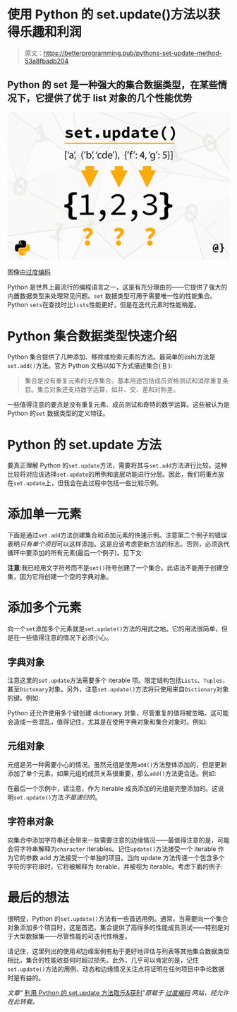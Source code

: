 # 使用 Python 的 set.update()方法以获得乐趣和利润

> 原文：<https://betterprogramming.pub/pythons-set-update-method-53a8fbadb204>

## Python 的 set 是一种强大的集合数据类型，在某些情况下，它提供了优于 list 对象的几个性能优势

![](img/d73b78220194120948139cf6690adbb0.png)

图像由[过度编码](https://www.overcoded.net)

Python 是世界上最流行的编程语言之一，这是有充分理由的——它提供了强大的内置数据类型来处理常见问题。`set` 数据类型可用于需要唯一性的性能集合。Python `sets`在查找时比`lists`性能更好，但是在迭代元素时性能稍差。

# Python 集合数据类型快速介绍

Python 集合提供了几种添加、移除或检索元素的方法。最简单的(ish)方法是`set.add()`方法。官方 Python 文档以如下方式描述集合( [R](https://docs.python.org/dev/tutorial/datastructures.html#sets) ):

> 集合是没有重复元素的无序集合。基本用途包括成员资格测试和消除重复条目。集合对象还支持数学运算，如并、交、差和对称差。

一些值得注意的要点是没有重复元素、成员测试和奇特的数学运算。这些被认为是 Python 的`set` 数据类型的定义特征。

# Python 的 set.update 方法

要真正理解 Python 的`set.update`方法，需要将其与`set.add`方法进行比较。这种比较将对应该选择`set.update`的用例和底层功能进行分层。因此，我们将重点放在`set.update`上，但我会在此过程中包括一些比较示例。

# 添加单一元素

下面是通过`set.add`方法创建集合和添加元素的快速示例。注意第二个例子的错误表明*只有单个项目*可以这样添加。这是应该考虑更新方法的标志。否则，必须迭代循环中要添加的所有元素(最后一个例子)。见下文:

**注意**:我已经用文字符号而不是`set()`符号创建了一个集合。此语法不能用于创建空集，因为它将创建一个空的字典对象。

# 添加多个元素

向一个`set`添加多个元素就是`set.update()`方法的用武之地。它的用法很简单，但是在一些值得注意的情况下必须小心。

## 字典对象

注意这里的`set.update`方法需要多个 iterable 项。限定结构包括`Lists`、`Tuples`，甚至`Dictonary`对象。另外，注意`set.update()`方法将只使用来自`Dictionary`对象的键。例如:

Python 还允许使用多个键创建 dictionary 对象，尽管重复的值将被忽略。这可能会造成一些混乱，值得记住，尤其是在使用字典对象和集合对象时。例如:

## 元组对象

元组是另一种需要小心的情况。虽然元组是使用`add()`方法整体添加的，但是更新添加了单个元素。如果元组的成员关系很重要，那么`add()`方法更合适。例如:

在最后一个示例中，请注意，作为 iterable 成员添加的元组是完整添加的。这说明`set.update()`方法*不是递归的*。

## 字符串对象

向集合中添加字符串还会带来一些需要注意的边缘情况——最值得注意的是，可能会将字符串解释为`character` iterables。记住`update()`方法接受一个 iterable 作为它的参数 add 方法接受一个单独的项目。当向 update 方法传递一个包含多个字符的字符串时，它将被解释为 iterable，并被视为 iterable。考虑下面的例子:

# 最后的想法

很明显，Python 的`set.update()`方法有一些首选用例。通常，当需要向一个集合对象添加多个项目时，这是首选。集合提供了高得多的性能成员测试——特别是对于大型数据集——尽管性能的可迭代性稍差。

请记住，这里列出的使用*和*边缘案例有助于更好地评估与列表等其他集合数据类型相比，集合的性能收益何时超过损失。此外，几乎可以肯定的是，记住`set.update()`方法的用例、动态和边缘情况关注点将证明在任何项目中争论数据时是有益的。

*文章“* [利用 Python 的 set.update 方法取乐&获利](https://www.overcoded.net/python-set-update-method-044711/)”*原载于* [*过度编码*](https://www.overcoded.net) *网站，经允许在此转载。*
